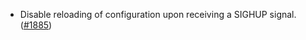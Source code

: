 *   Disable reloading of configuration upon receiving a SIGHUP signal. ([#1885](https://github.com/informalsystems/ibc-rs/issues/1885))
